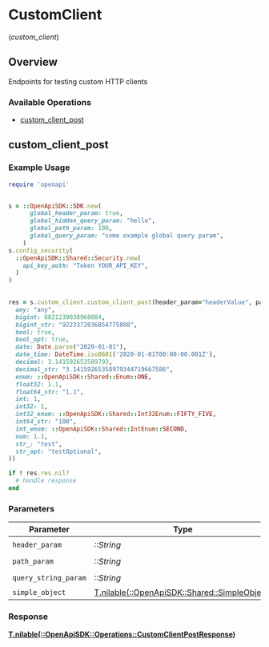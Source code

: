 # CustomClient
(*custom_client*)

## Overview

Endpoints for testing custom HTTP clients

### Available Operations

* [custom_client_post](#custom_client_post)

## custom_client_post

### Example Usage

```ruby
require 'openapi'


s = ::OpenApiSDK::SDK.new(
      global_header_param: true,
      global_hidden_query_param: "hello",
      global_path_param: 100,
      global_query_param: "some example global query param",
    )
s.config_security(
  ::OpenApiSDK::Shared::Security.new(
    api_key_auth: "Token YOUR_API_KEY",
  )
)

    
res = s.custom_client.custom_client_post(header_param="headerValue", path_param="pathValue", query_string_param="queryValue", simple_object=::OpenApiSDK::Shared::SimpleObject.new(
  any: "any",
  bigint: 8821239038968084,
  bigint_str: "9223372036854775808",
  bool: true,
  bool_opt: true,
  date: Date.parse("2020-01-01"),
  date_time: DateTime.iso8601('2020-01-01T00:00:00.001Z'),
  decimal: 3.141592653589793,
  decimal_str: "3.14159265358979344719667586",
  enum: ::OpenApiSDK::Shared::Enum::ONE,
  float32: 1.1,
  float64_str: "1.1",
  int: 1,
  int32: 1,
  int32_enum: ::OpenApiSDK::Shared::Int32Enum::FIFTY_FIVE,
  int64_str: "100",
  int_enum: ::OpenApiSDK::Shared::IntEnum::SECOND,
  num: 1.1,
  str_: "test",
  str_opt: "testOptional",
))

if ! res.res.nil?
  # handle response
end

```

### Parameters

| Parameter                                                                            | Type                                                                                 | Required                                                                             | Description                                                                          | Example                                                                              |
| ------------------------------------------------------------------------------------ | ------------------------------------------------------------------------------------ | ------------------------------------------------------------------------------------ | ------------------------------------------------------------------------------------ | ------------------------------------------------------------------------------------ |
| `header_param`                                                                       | *::String*                                                                           | :heavy_check_mark:                                                                   | N/A                                                                                  | headerValue                                                                          |
| `path_param`                                                                         | *::String*                                                                           | :heavy_check_mark:                                                                   | N/A                                                                                  | pathValue                                                                            |
| `query_string_param`                                                                 | *::String*                                                                           | :heavy_check_mark:                                                                   | N/A                                                                                  | queryValue                                                                           |
| `simple_object`                                                                      | [T.nilable(::OpenApiSDK::Shared::SimpleObject)](../../models/shared/simpleobject.md) | :heavy_minus_sign:                                                                   | N/A                                                                                  |                                                                                      |

### Response

**[T.nilable(::OpenApiSDK::Operations::CustomClientPostResponse)](../../models/operations/customclientpostresponse.md)**

